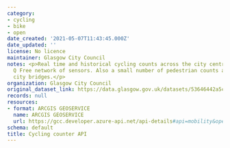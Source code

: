 ```yaml
---
category:
- cycling
- bike
- open
date_created: '2021-05-07T11:43:45.000Z'
date_updated: ''
license: No licence
maintainer: Glasgow City Council
notes: <p>Real time and historical cycling counts across the city centre using the
  Q Free network of sensors. Also a small number of pedestrian counts across some
  city bridges.</p>
organization: Glasgow City Council
original_dataset_link: https://data.glasgow.gov.uk/datasets/53646442a5c14905b127b39148fb1089
records: null
resources:
- format: ARCGIS GEOSERVICE
  name: ARCGIS GEOSERVICE
  url: https://gcc.developer.azure-api.net/api-details#api=mobility&operation=get-mobility-measurements
schema: default
title: Cycling counter API
---
```

